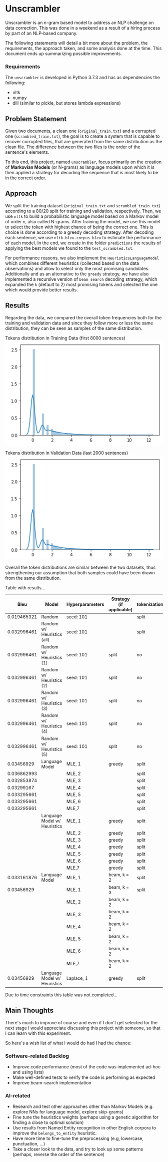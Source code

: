# Unscrambler 

Unscrambler is an n-gram based model to address an NLP challenge on 
data correction. This was done in a weekend as a result of a 
hiring process by part of an NLP-based company. 

The following statements will detail a bit more about the problem, 
the requirements, the approach taken, and some analysis done at the 
time. This document ends up summarizing possible improvements.


### Requirements

The `unscrambler` is developed in Python 3.7.3 and has as dependencies the 
following:

- nltk
- numpy
- dill (similar to pickle, but stores lambda expressions)

## Problem Statement

Given two documents, a clean one (`original_train.txt`) and a corrupted one 
(`scrambled_train.txt`), the goal is to create a system that is capable to 
recover corrupted files, that are generated from the same distribution as the 
clean file. The difference between the two files is the order of the 
sentence's elements. 

To this end, this project, named `unscrambler`, focus primarily on the 
creation of **Markovian Models** (or N-grams) as language models upon 
which it is then applied a strategy for decoding the sequence that is 
most likely to be in the correct order.


## Approach 

We split the training dataset (`original_train.txt` and `scrambled_train.txt`) 
according to a 80/20 split for training and validation, respectively. Then, 
we use `nltk` to build a probabilistic language model based on a Markov model of 
order `n`, also called N-grams. After training the model, we use this model to 
select the token with highest chance of being the correct one. This is choice 
is done according to a greedy decoding strategy. After decoding each sentence, 
we use `nltk.bleu.corpus_bleu` to estimate the performance of each model. In 
the end, we create in the folder `predictions` the results of applying the best 
models we found to the `test_scrambled.txt`.

For performance reasons, we also implement the `HeuristicsLanguageModel` which 
combines different heuristics (collected based on the data observations) and 
allow to select only the most promising candidates. Additionally and as an 
alternative to the `greedy` strategy, we have also implemented a recursive 
version of `beam search` decoding strategy, which expanded the `k` (default to 
2) most promising tokens and selected the one which would provide better results. 


## Results 


Regarding the data, we compared the overall token frequencies both for the 
training and validation data and since they follow more or less the same 
distribution, they can be seen as samples of the same distribution. 

Tokens distribution in Training Data (first 8000 sentences) 
![](https://github.com/PastelBelem8/unscrambler/raw/assets/imgs/train_data_term_freq.png "Training Data Tokens distribution") 

Tokens distribution in Validation Data (last 2000 sentences)
![](https://github.com/PastelBelem8/unscrambler/raw/assets/imgs/train_data_term_freq.png "Validation Data Tokens distribution")

Overall the token distributions are similar between the two datasets, thus 
strengthening our assumption that both samples could have been drawn from the 
same distribution.


Table with results... 

| Bleu   | Model   | Hyperparameters  | Strategy (if applicable)  | tokenization | punctuation | lowercase | numbers |
| ------ | ------- | ---------------- | ------------------------- | ------------ | ----------- | --------- | ------- |
|0.019465321| Random |seed: 101      |           |split   |no         |no       |<NUM>  |
|0.032996461| Random w/ Heuristics (all)    |seed: 101    |   |split   |no         |no       |<NUM>  |
|0.032996461| Random w/ Heuristics (1)      |seed: 101     |split   |no         |no       |<NUM>  |
|0.032996461| Random w/ Heuristics (2)      |seed: 101     |split   |no         |no       |<NUM>  |
|0.032996461| Random w/ Heuristics (3)      |seed: 101     |split   |no         |no       |<NUM>  |
|0.032996461| Random w/ Heuristics (4)      |seed: 101     |split   |no         |no       |<NUM>  |
|0.032996461| Random w/ Heuristics (5)      |seed: 101     |split   |no         |no       |<NUM>  |
|0.03456929 |Language Model|MLE, 1            |greedy     |split   |no         |no       |<NUM>  |
|0.036862993|      |MLE, 2                                       |           |split   |no         |no       |<NUM>  |
|0.032853874|      |MLE, 3                                       |           |split   |no         |no       |<NUM>  |
|0.03299167 |      |MLE, 4                                       |           |split   |no         |no       |<NUM>  |
|0.033295661|      |MLE, 5                                       |           |split   |no         |no       |<NUM>  |
|0.033295661|      |MLE, 6                                       |           |split   |no         |no       |<NUM>  |
|0.033295661|      |MLE,7                                        |           |split   |no         |no       |<NUM>  |
|           |Language Model w/ Heuristics|MLE, 1                 |greedy     |split   |no         |no       |<NUM>  |
|           |      |MLE, 2                                       |greedy     |split   |no         |no       |<NUM>  |
|           |      |MLE, 3                                       |greedy     |split   |no         |no       |<NUM>  |
|           |      |MLE, 4                                       |greedy     |split   |no         |no       |<NUM>  |
|           |      |MLE, 5                                       |greedy     |split   |no         |no       |<NUM>  |
|           |      |MLE, 6                                       |greedy     |split   |no         |no       |<NUM>  |
|           |      |MLE,7                                        |greedy     |split   |no         |no       |<NUM>  |
|0.033161876|Language Model|MLE, 1                               |beam, k = 2|split   |no         |no       |<NUM>  |
|0.03456929 |      |MLE, 1                                       |beam, k = 3|split   |no         |no       |<NUM>  |
|           |      |MLE, 2                                       |beam, k = 2|        |           |         |       |
|           |      |MLE, 3                                       |beam, k = 2|        |           |         |       |
|           |      |MLE, 4                                       |beam, k = 2|        |           |         |       |
|           |      |MLE, 5                                       |beam, k = 2|        |           |         |       |
|           |      |MLE, 6                                       |beam, k = 2|        |           |         |       |
|           |      |MLE,7                                        |beam, k = 2|        |           |         |       |
|0.03456929 |Language Model w/ Heuristics|Laplace, 1             |greedy     |split   |no         |no       |<NUM>  |


Due to time constraints this table was not completed... 


## Main Thoughts

There's much to improve of course and even if I don't get selected for the next 
stage I would appreciate discussing this project with someone, so that I can 
learn with this experiment. 

So here's a wish list of what I would do had I had the chance: 

### Software-related Backlog
- Improve code performance (most of the code was implemented ad-hoc and using 
lists)
- Make well-defined tests to verify the code is performing as expected
- Improve beam-search implementation 


### AI-related 
- Research and test other approaches other than Markov Models (e.g. explore 
NNs for language model, explore skip-grams)
- Fine tune the heuristics weights (perhaps using a genetic algorithm for 
finding a close to optimal solution)
- Use results from Named Entity recognition in other English corpora to 
improve the `belongs_to_entity` heuristic. 
- Have more time to fine-tune the preprocessing (e.g, lowercase, punctuation, 
...)
- Take a closer look to the data, and try to look up some patterns (perhaps, 
reverse the order of the sentence)

